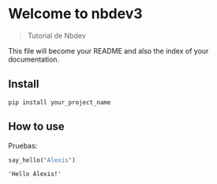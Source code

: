 # Welcome to nbdev3
> Tutorial de Nbdev


This file will become your README and also the index of your documentation.

## Install

`pip install your_project_name`

## How to use

Pruebas:

```python
say_hello("Alexis")
```




    'Hello Alexis!'


